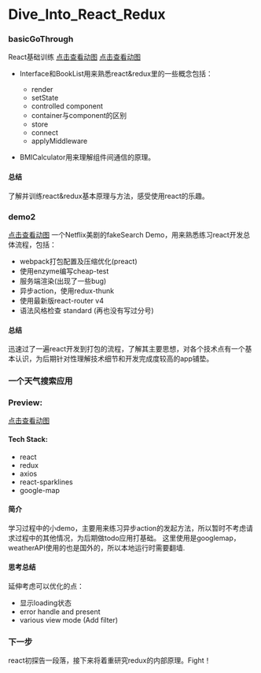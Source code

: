 # Dive_Into_React_Redux

### basicGoThrough
React基础训练
[点击查看动图](http://om8hmotom.bkt.clouddn.com/2017-05-03-interface.gif)
[点击查看动图](http://om8hmotom.bkt.clouddn.com/2017-05-03-BMI.gif)

- Interface和BookList用来熟悉react&redux里的一些概念包括： 
	- render
	- setState
	- controlled component
	- container与component的区别
	- store
	- connect
	- applyMiddleware

- BMICalculator用来理解组件间通信的原理。

#### 总结
了解并训练react&redux基本原理与方法，感受使用react的乐趣。

### demo2
[点击查看动图](http://om8hmotom.bkt.clouddn.com/2017-05-03-Netflix.gif)
一个Netflix美剧的fakeSearch Demo，用来熟悉练习react开发总体流程，包括： 

- webpack打包配置及压缩优化(preact)
- 使用enzyme编写cheap-test
- 服务端渲染(出现了一些bug)
- 异步action，使用redux-thunk
- 使用最新版react-router v4
- 语法风格检查 standard (再也没有写过分号)

#### 总结
迅速过了一遍react开发到打包的流程，了解其主要思想，对各个技术点有一个基本认识，为后期针对性理解技术细节和开发完成度较高的app铺垫。

### 一个天气搜索应用

### Preview:    
[点击查看动图](http://om8hmotom.bkt.clouddn.com/weather.gif)

#### Tech Stack:

- react
- redux
- axios
- react-sparklines
- google-map

#### 简介
学习过程中的小demo，主要用来练习异步action的发起方法，所以暂时不考虑请求过程中的其他情况，为后期做todo应用打基础。 这里使用是googlemap，weatherAPI使用的也是国外的，所以本地运行时需要翻墙.

#### 思考总结
延伸考虑可以优化的点：

- 显示loading状态
- error handle and present
- various view mode (Add filter)

### 下一步
react初探告一段落，接下来将着重研究redux的内部原理。Fight！
